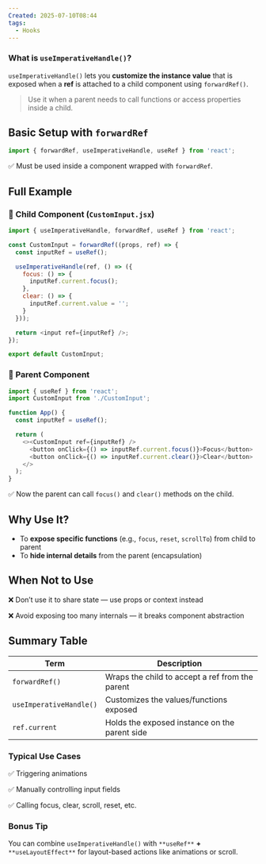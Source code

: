 ```yaml
---
Created: 2025-07-10T08:44
tags:
  - Hooks
---
```

### What is `useImperativeHandle()`?

`useImperativeHandle()` lets you **customize the instance value** that is exposed when a **ref** is attached to a child component using `forwardRef()`.

> Use it when a parent needs to call functions or access properties inside a child.

  

## Basic Setup with `forwardRef`

```JavaScript
import { forwardRef, useImperativeHandle, useRef } from 'react';
```

✅ Must be used inside a component wrapped with `forwardRef`.

  

## Full Example

### 🔸 Child Component (`CustomInput.jsx`)

```JavaScript
import { useImperativeHandle, forwardRef, useRef } from 'react';

const CustomInput = forwardRef((props, ref) => {
  const inputRef = useRef();

  useImperativeHandle(ref, () => ({
    focus: () => {
      inputRef.current.focus();
    },
    clear: () => {
      inputRef.current.value = '';
    }
  }));

  return <input ref={inputRef} />;
});

export default CustomInput;
```

### 🔸 Parent Component

```JavaScript
import { useRef } from 'react';
import CustomInput from './CustomInput';

function App() {
  const inputRef = useRef();

  return (
    <><CustomInput ref={inputRef} />
      <button onClick={() => inputRef.current.focus()}>Focus</button>
      <button onClick={() => inputRef.current.clear()}>Clear</button>
    </>
  );
}
```

✅ Now the parent can call `focus()` and `clear()` methods on the child.

  

## Why Use It?

- To **expose specific functions** (e.g., `focus`, `reset`, `scrollTo`) from child to parent
- To **hide internal details** from the parent (encapsulation)

  

## When Not to Use

❌ Don’t use it to share state — use props or context instead

❌ Avoid exposing too many internals — it breaks component abstraction

  

## Summary Table

|Term|Description|
|---|---|
|`forwardRef()`|Wraps the child to accept a ref from the parent|
|`useImperativeHandle()`|Customizes the values/functions exposed|
|`ref.current`|Holds the exposed instance on the parent side|

  

### Typical Use Cases

✅ Triggering animations

✅ Manually controlling input fields

✅ Calling focus, clear, scroll, reset, etc.

  

### Bonus Tip

You can combine `useImperativeHandle()` with `**useRef**` **+** `**useLayoutEffect**` for layout-based actions like animations or scroll.